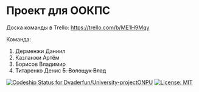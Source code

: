 # Проект для ООКПС

Доска команды в Trello:
https://trello.com/b/ME1H9Mqy

Команда:
1. Дерменжи Даниил
2. Казланжи Артём
3. Борисов Владимир
4. Титаренко Денис
~~5. Волощук Влад~~

[![Codeship Status for Dvaderfun/University-projectONPU](https://app.codeship.com/projects/3a3c3ef0-3e93-0137-29fb-1abef3396057/status?branch=master)](https://app.codeship.com/projects/335390)
[![License: MIT](https://img.shields.io/badge/License-MIT-yellow.svg)](https://github.com/Dvaderfun/University-projectONPU/blob/master/LICENSE)

